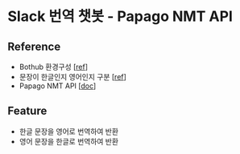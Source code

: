 # Slack 번역 챗봇 - Papago NMT API

## Reference
- Bothub 환경구성 [[ref](https://medium.com/bothub-studio-ko/python%EC%9C%BC%EB%A1%9C-slack-%EC%B1%97%EB%B4%87-%EC%8B%9C%EC%9E%91%ED%95%98%EA%B8%B0-d8632c5add42)]
- 문장이 한글인지 영어인지 구분 [[ref](https://frhyme.github.io/python-basic/korean_or_english/)]
- Papago NMT API [[doc](https://developers.naver.com/products/nmt/)]

## Feature
- 한글 문장을 영어로 번역하여 반환
- 영어 문장을 한글로 번역하여 반환